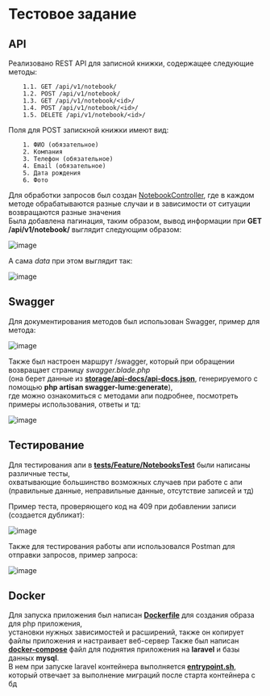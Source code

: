 # Тестовое задание

## API
Реализовано REST API для записной книжки, содержащее следующие методы:
        
        1.1. GET /api/v1/notebook/
        1.2. POST /api/v1/notebook/
        1.3. GET /api/v1/notebook/<id>/
        1.4. POST /api/v1/notebook/<id>/
        1.5. DELETE /api/v1/notebook/<id>/

Поля для POST запискной книжки имеют вид: 
   
        1. ФИО (обязательное)
        2. Компания
        3. Телефон (обязательное)
        4. Email (обязательное)
        5. Дата рождения 
        6. Фото

Для обработки запросов был создан <a href="https://github.com/M1estere/laravel-notebooks/blob/main/app/Http/Controllers/NotebookController.php">NotebookController</a>, где в каждом методе обрабатываются разные случаи и в зависимости от ситуации возвращаются разные значения\
Была добавлена пагинация, таким образом, вывод информации при **GET /api/v1/notebook/** выглядит следующим образом:

![image](https://github.com/user-attachments/assets/5b8be974-b3c5-4ea6-b054-005467047a06)


А сама *data* при этом выглядит так:

![image](https://github.com/user-attachments/assets/df5da4cb-8457-408c-98fb-0e7245ad5ce9)

## Swagger
Для документирования методов был использован Swagger, пример для метода:

![image](https://github.com/user-attachments/assets/3e981bcc-5063-453a-b439-b47212543b4e)


Также был настроен маршрут /swagger, который при обращении возвращает страницу *swagger.blade.php*\
(она берет данные из **<a href="https://github.com/M1estere/laravel-notebooks/blob/main/storage/api-docs/api-docs.json">storage/api-docs/api-docs.json</a>**, генерируемого с помощью **php artisan swagger-lume:generate**),\
где можно ознакомиться с методами апи подробнее, посмотреть примеры использования, ответы и тд:

![image](https://github.com/user-attachments/assets/8f5aadae-b53f-480a-9f80-e30bf39cb655)

## Тестирование
Для тестирования апи в **<a href="https://github.com/M1estere/laravel-notebooks/blob/main/tests/Feature/NotebooksTest.php">tests/Feature/NotebooksTest</a>** были написаны различные тесты,\
охватывающие большинство возможных случаев при работе с апи (правильные данные, неправильные данные, отсутствие записей и тд)

Пример теста, проверяющего код на 409 при добавлении записи (создается дубликат):

![image](https://github.com/user-attachments/assets/031b5594-3cef-4275-ad46-e56af724d987)


Также для тестирования работы апи использовался Postman для отправки запросов, пример запроса:

![image](https://github.com/user-attachments/assets/08727fae-a361-417a-aec8-2b437434dd59)


## Docker
Для запуска приложения был написан **<a href="https://github.com/M1estere/laravel-notebooks/blob/main/Dockerfile">Dockerfile</a>** для создания образа для php приложения,\
установки нужных зависимостей и расширений, также он копирует файлы приложения и настраивает веб-сервер
Также был написан **<a href="https://github.com/M1estere/laravel-notebooks/blob/main/docker-compose.yml">docker-compose</a>** файл для поднятия приложения на **laravel** и базы данных **mysql**.\
В нем при запуске laravel контейнера выполняется **<a href="https://github.com/M1estere/laravel-notebooks/blob/main/entrypoint.sh">entrypoint.sh</a>**, который отвечает за выполнение миграций после старта контейнера с бд


